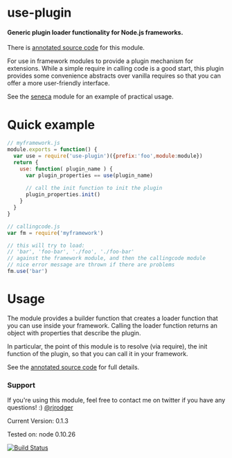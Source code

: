 # use-plugin

#### Generic plugin loader functionality for Node.js frameworks.

There is [annotated source code](http://rjrodger.github.io/use-plugin/doc/use.html) for this module.

For use in framework modules to provide a plugin mechanism for
extensions. While a simple require in calling code is a good start,
this plugin provides some convenience abstracts over vanilla requires
so that you can offer a more user-friendly interface.

See the [seneca](http://github.com/rjrodger/seneca) module for an example of practical usage.

# Quick example

```JavaScript
// myframework.js
module.exports = function() {
  var use = require('use-plugin')({prefix:'foo',module:module})
  return {
    use: function( plugin_name ) {
      var plugin_properties == use(plugin_name)
      
      // call the init function to init the plugin
      plugin_properties.init()
    }
  }
}

// callingcode.js
var fm = require('myframework')

// this will try to load:
// 'bar', 'foo-bar', './foo', './foo-bar'
// against the framework module, and then the callingcode module
// nice error message are thrown if there are problems
fm.use('bar')
```

# Usage

The module provides a builder function that creates a loader function
that you can use inside your framework.  Calling the loader function
returns an object with properties that describe the plugin.

In particular, the point of this module is to resolve (via require),
the init function of the plugin, so that you can call it in your
framework.

See the [annotated source code](http://rjrodger.github.io/use-plugin/doc/use.html) for full details.


### Support

If you're using this module, feel free to contact me on twitter if you have any questions! :) [@rjrodger](http://twitter.com/rjrodger)

Current Version: 0.1.3

Tested on: node 0.10.26

[![Build Status](https://travis-ci.org/rjrodger/use-plugin.png?branch=master)](https://travis-ci.org/rjrodger/use-plugin)
